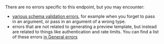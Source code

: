 There are no errors specific to this endpoint, but you may encounter:

* [various schema validation errors](#schema-validation-errors), for example when you forget to pass in an argument, or pass in an argument of a wrong type.
* errors that are not related to generating a preview template, but instead are related to things like authentication and rate limits. You can find a list of these errors [in General errors](#general-errors)
